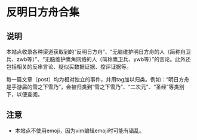 # 反明日方舟合集

## 说明

本站点收录各种渠道获取到的“反明日方舟”、“无脑维护明日方舟的人（简称舟卫兵、zwb等）”、“无脑维护鹰角网络的人（简称鹰卫兵、ywb等）”的言论。此外还包括相关的反串言论、疑似买数据证据、控评证据等。

每一篇文章（post）均为相对独立的事件，并用tag加以归类。例如：“明日方舟是手游届的雪之下雪乃”，会被归类到“雪之下雪乃”、“二次元”、“圣经”等类别下，以便查阅。

## 注意

* 本站点不使用emoji，因为vim编辑emoji时可能有错乱。
